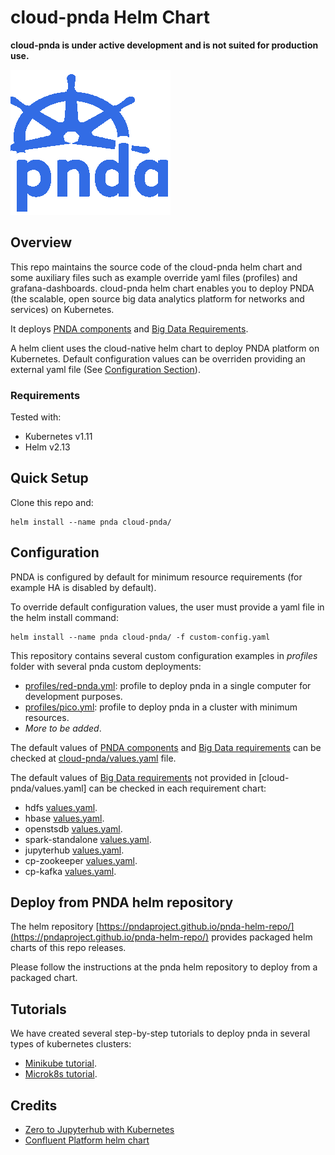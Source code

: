 # cloud-pnda Helm Chart

**cloud-pnda is under active development and is not suited for production use.**

![logo](kube-pnda_icon.png)

## Overview

This repo maintains the source code of the cloud-pnda helm chart and some auxiliary files such as example override yaml files (profiles) and grafana-dashboards.
cloud-pnda helm chart enables you to deploy PNDA (the scalable, open source big data analytics platform for networks and services) on Kubernetes.

It deploys [PNDA components](cloud-pnda/templates) and [Big Data Requirements](cloud-pnda/charts). 

A helm client uses the cloud-native helm chart to deploy PNDA platform on Kubernetes. 
Default configuration values can be overriden providing an external yaml file (See [Configuration Section](#Configuration)).

### Requirements

Tested with:

- Kubernetes v1.11
- Helm v2.13

## Quick Setup

Clone this repo and:

```
helm install --name pnda cloud-pnda/
```

## Configuration

PNDA is configured by default for minimum resource requirements (for example HA is disabled by default).

To override default configuration values, the user must provide a yaml file in the helm install command:

```
helm install --name pnda cloud-pnda/ -f custom-config.yaml
```
 
This repository contains several custom configuration examples in *profiles* folder with several pnda custom deployments:
- [profiles/red-pnda.yml](profiles/red-pnda.yml): profile to deploy pnda in a single computer for development purposes.
- [profiles/pico.yml](profiles/pico.yml): profile to deploy pnda in a cluster with minimum resources.
- *More to be added*.

The default values of [PNDA components](cloud-pnda/templates) and [Big Data requirements](cloud-pnda/charts) can be checked at [cloud-pnda/values.yaml](cloud-pnda/values.yaml) file.

The default values of [Big Data requirements](cloud-pnda/charts) not provided in [cloud-pnda/values.yaml] can be checked in each requirement chart:
- hdfs [values.yaml](cloud-pnda/charts/hdfs/values.yaml).
- hbase [values.yaml](cloud-pnda/charts/hbase/values.yaml).
- openstsdb [values.yaml](cloud-pnda/charts/opentsdb/values.yaml).
- spark-standalone [values.yaml](cloud-pnda/charts/spark-standalone/values.yaml).
- jupyterhub [values.yaml](cloud-pnda/charts/values.yaml).
- cp-zookeeper [values.yaml](cloud-pnda/charts/cp-zookeeper/values.yaml).
- cp-kafka [values.yaml](cloud-pnda/charts/cp-kafka/values.yaml).


## Deploy from PNDA helm repository

The helm repository [https://pndaproject.github.io/pnda-helm-repo/](https://pndaproject.github.io/pnda-helm-repo/) provides packaged helm charts of this repo releases.

Please follow the instructions at the pnda helm repository to deploy from a packaged chart.

## Tutorials

We have created several step-by-step tutorials to deploy pnda in several types of kubernetes clusters:

- [Minikube tutorial](tutorials/minikube.md).
- [Microk8s tutorial](tutorials/microk8s.md).

## Credits

- [Zero to Jupyterhub with Kubernetes](https://zero-to-jupyterhub.readthedocs.io/en/latest/)
- [Confluent Platform helm chart](https://github.com/confluentinc/cp-helm-charts)
